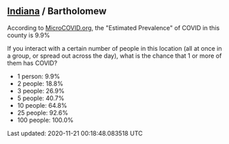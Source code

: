 
## [Indiana](/united-states/indiana) / Bartholomew

According to [MicroCOVID.org](http://microcovid.org),
the "Estimated Prevalence" of COVID in this county is 9.9%

If you interact with a certain number of people in this location
(all at once in a group, or spread out across the day), what is the chance that
1 or more of them has COVID?

- 1 person: 9.9%
- 2 people: 18.8%
- 3 people: 26.9%
- 5 people: 40.7%
- 10 people: 64.8%
- 25 people: 92.6%
- 100 people: 100.0%

Last updated: 2020-11-21 00:18:48.083518 UTC

